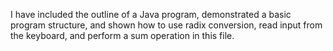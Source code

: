 I have included the outline of a Java program, demonstrated a basic program structure, and shown how to use radix conversion, read input from the keyboard, and perform a sum operation in this file.
